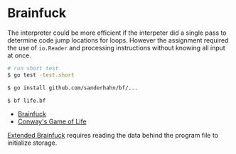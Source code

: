 # Brainfuck

The interpreter could be more efficient if the interpeter did a single pass to determine code jump locations for loops. However the assignment required the use of `io.Reader` and processing instructions without knowing all input at once.

```bash
# run short test
$ go test -test.short

$ go install github.com/sanderhahn/bf/...

$ bf life.bf
```

- [Brainfuck](http://www.linusakesson.net/programming/brainfuck/index.php)
- [Conway's Game of Life](http://pi.math.cornell.edu/~lipa/mec/lesson6.html)

[Extended Brainfuck](https://esolangs.org/wiki/Extended_Brainfuck) requires reading the data behind the program file to initialize storage.
